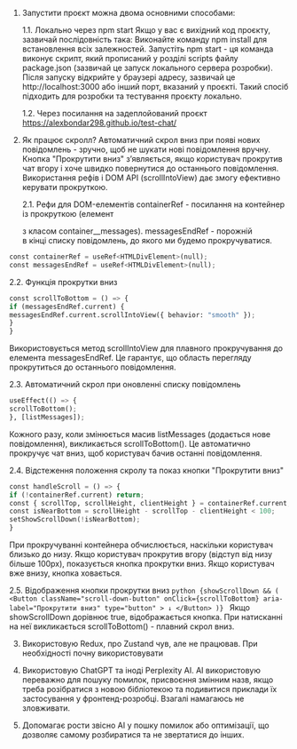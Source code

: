 1. Запустити проєкт можна двома основними способами:

   1.1. Локально через npm start
   Якщо у вас є вихідний код проєкту, зазвичай послідовність така:
   Виконайте команду npm install для встановлення всіх залежностей.
   Запустіть npm start - ця команда виконує скрипт, який прописаний у розділі scripts файлу package.json (зазвичай це запуск локального сервера розробки).
   Після запуску відкрийте у браузері адресу, зазвичай це http://localhost:3000 або інший порт, вказаний у проєкті.
   Такий спосіб підходить для розробки та тестування проєкту локально.

   1.2. Через посилання на задеплойований проєкт https://alexbondar298.github.io/test-chat/

2. Як працює скролл?
   Автоматичний скрол вниз при появі нових повідомлень - зручно, щоб не шукати нові повідомлення вручну. Кнопка "Прокрутити вниз" з’являється, якщо користувач прокрутив чат вгору і хоче швидко повернутися до останнього повідомлення. Використання рефів і DOM API (scrollIntoView) дає змогу ефективно керувати прокруткою.

   2.1. Рефи для DOM-елементів
   containerRef - посилання на контейнер із прокруткою (елемент <div> з класом container\_\_messages).
   messagesEndRef - порожній <div> в кінці списку повідомлень, до якого ми будемо прокручуватися.

```python
const containerRef = useRef<HTMLDivElement>(null);
const messagesEndRef = useRef<HTMLDivElement>(null);
```

   2.2. Функція прокрутки вниз

```python
const scrollToBottom = () => {
if (messagesEndRef.current) {
messagesEndRef.current.scrollIntoView({ behavior: "smooth" });
}
}
```
Використовується метод scrollIntoView для плавного прокручування до елемента messagesEndRef. Це гарантує, що область перегляду прокрутиться до останнього повідомлення.

   2.3. Автоматичний скрол при оновленні списку повідомлень

```python
useEffect(() => {
scrollToBottom();
}, [listMessages]);
```

Кожного разу, коли змінюється масив listMessages (додається нове повідомлення), викликається scrollToBottom(). Це автоматично прокручує чат вниз, щоб користувач бачив останні повідомлення.

   2.4. Відстеження положення скролу та показ кнопки "Прокрутити вниз"

```python
const handleScroll = () => {
if (!containerRef.current) return;
const { scrollTop, scrollHeight, clientHeight } = containerRef.current;
const isNearBottom = scrollHeight - scrollTop - clientHeight < 100;
setShowScrollDown(!isNearBottom);
}
```
При прокручуванні контейнера обчислюється, наскільки користувач близько до низу. Якщо користувач прокрутив вгору (відступ від низу більше 100px), показується кнопка прокрутки вниз. Якщо користувач вже внизу, кнопка ховається.

   2.5. Відображення кнопки прокрутки вниз
`python
    {showScrollDown && (
    <Button
    className="scroll-down-button"
    onClick={scrollToBottom}
    aria-label="Прокрутити вниз"
    type="button"
    >
        ↓
      </Button>
    )}
    `
Якщо showScrollDown дорівнює true, відображається кнопка. При натисканні на неї викликається scrollToBottom() - плавний скрол вниз.

3. Використовую Redux, про Zustand чув, але не працював. При необхідності почну використовувати

4. Використовую ChatGPT та іноді Perplexity AI. AI використовую переважно для пошуку помилок, присвоєння змінним назв, якщо треба розібратися з новою бібліотекою та подивитися приклади їх застосування у фронтенд-розробці. Взагалі намагаюсь не зловживати.

5. Допомагає рости звісно AI у пошку помилок або оптимізації, що дозволяє самому розбиратися та не звертатися до інших.
